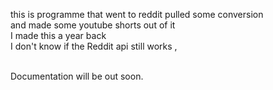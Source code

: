 this is programme that went to reddit 
pulled some conversion
</br>
and made some youtube shorts out of it 
</br>
I made this a year back
</br>
I don't know if the Reddit api still works , 

</br>
Documentation will be out soon.

